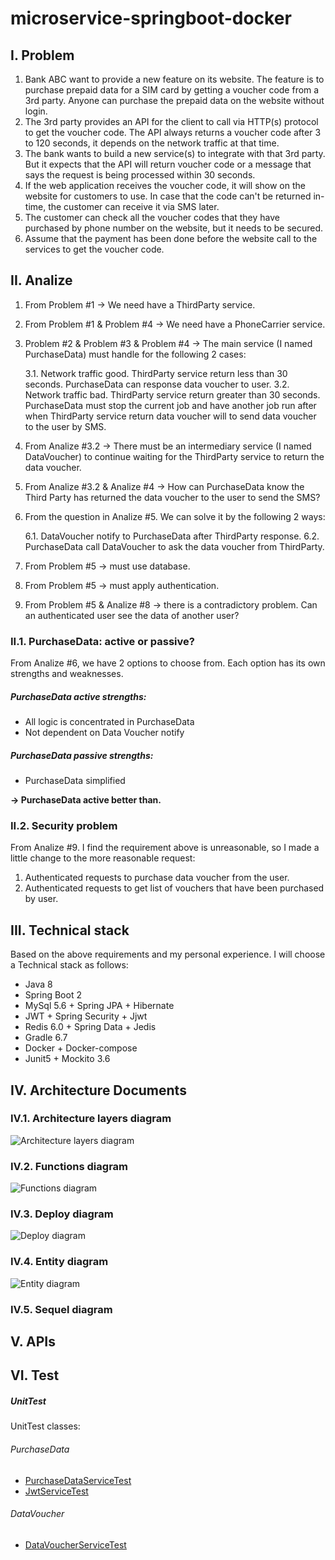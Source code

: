 # microservice-springboot-docker

## I. Problem

1. Bank ABC want to provide a new feature on its website. The feature is to purchase prepaid data for a SIM card by getting a voucher code from a 3rd party. Anyone can purchase the prepaid data on the website without login.
2. The 3rd party provides an API for the client to call via HTTP(s) protocol to get the voucher code. The API always returns a voucher code after 3 to 120 seconds, it depends on the network traffic at that time.
3. The bank wants to build a new service(s) to integrate with that 3rd party. But it expects that the API will return voucher code or a message that says the request is being processed within 30 seconds.
4. If the web application receives the voucher code, it will show on the website for customers to use. In case that the code can't be returned in-time, the customer can receive it via SMS later.
5. The customer can check all the voucher codes that they have purchased by phone number on the website, but it needs to be secured.
6. Assume that the payment has been done before the website call to the services to get the voucher code.

## II. Analize

1. From Problem #1 &#8594; We need have a ThirdParty service.
2. From Problem #1 & Problem #4 &#8594; We need have a PhoneCarrier service.
3. Problem #2 & Problem #3 & Problem #4 &#8594; The main service (I named PurchaseData) must handle for the following 2 cases:

    3.1. Network traffic good. ThirdParty service return less than 30 seconds. PurchaseData can response data voucher to user.
    3.2. Network traffic bad. ThirdParty service return greater than 30 seconds. PurchaseData must stop the current job and have another job run after when ThirdParty service return data voucher will to send data voucher to the user by SMS.

4. From Analize #3.2 &#8594; There must be an intermediary service (I named DataVoucher) to continue waiting for the ThirdParty service to return the data voucher.
5. From Analize #3.2 & Analize #4 &#8594; How can PurchaseData know the Third Party has returned the data voucher to the user to send the SMS?
6. From the question in Analize #5. We can solve it by the following 2 ways:

    6.1. DataVoucher notify to PurchaseData after ThirdParty response.
    6.2. PurchaseData call DataVoucher to ask the data voucher from ThirdParty.

7. From Problem #5 &#8594; must use database.
8. From Problem #5 &#8594; must apply authentication.
9. From Problem #5 & Analize #8 &#8594; there is a contradictory problem. Can an authenticated user see the data of another user? 

### II.1. PurchaseData: active or passive?

From Analize #6, we have 2 options to choose from. Each option has its own strengths and weaknesses.

##### PurchaseData active strengths:
+ All logic is concentrated in PurchaseData
+ Not dependent on Data Voucher notify

##### PurchaseData passive strengths:
+ PurchaseData simplified

**&#8594; PurchaseData active better than.**

### II.2. Security problem

From Analize #9. I find the requirement above is unreasonable, so I made a little change to the more reasonable request:

1. Authenticated requests to purchase data voucher from the user.
2. Authenticated requests to get list of vouchers that have been purchased by user.

## III. Technical stack

Based on the above requirements and my personal experience. I will choose a Technical stack as follows:

+ Java 8
+ Spring Boot 2
+ MySql 5.6 + Spring JPA + Hibernate
+ JWT + Spring Security + Jjwt
+ Redis 6.0 + Spring Data + Jedis
+ Gradle 6.7
+ Docker + Docker-compose
+ Junit5 + Mockito 3.6

## IV. Architecture Documents

### IV.1. Architecture layers diagram

![Architecture layers diagram](https://trile.dev/img/post/cc-1-architecture.svg)

### IV.2. Functions diagram

![Functions diagram](https://trile.dev/img/post/cc-1-functions.svg)
 
### IV.3. Deploy diagram

![Deploy diagram](https://trile.dev/img/post/cc-1-deploy.svg)

### IV.4. Entity diagram

![Entity diagram](https://trile.dev/img/post/cc-1-entity.svg)

### IV.5. Sequel diagram



## V. APIs


## VI. Test



##### UnitTest

UnitTest classes:

###### PurchaseData

+ [PurchaseDataServiceTest](purchase-data/src/test/java/tri/le/purchasedata/service/PurchaseDataServiceTest.java)
+ [JwtServiceTest](purchase-data/src/test/java/tri/le/purchasedata/service/JwtServiceTest.java)

###### DataVoucher

+ [DataVoucherServiceTest](data-voucher/src/test/java/tri/le/datavoucher/service/DataVoucherServiceTest.java)
